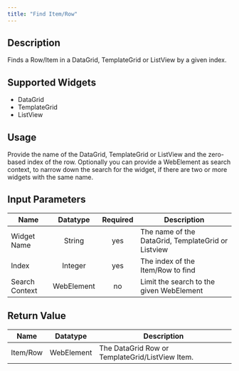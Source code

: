 ```yaml
---
title: "Find Item/Row"
---
```

## Description
Finds a Row/Item in a DataGrid, TemplateGrid or ListView by a given index.

## Supported Widgets
 + DataGrid
 + TemplateGrid
 + ListView

## Usage
Provide the name of the DataGrid, TemplateGrid or ListView and the zero-based index of the row.
Optionally you can provide a WebElement as search context, to narrow down the search for the widget, if there are two or more widgets with the same name.
## Input Parameters

Name | Datatype | Required | Description
---- |:--------:| :-------:|---------------
Widget Name | String | yes | The name of the DataGrid, TemplateGrid or Listview
Index | Integer |yes | The index of the Item/Row to find
Search Context | WebElement | no |Limit the search to the given WebElement
## Return Value

Name | Datatype | Description
---- | --------- | ---------------
Item/Row | WebElement | The DataGrid Row or TemplateGrid/ListView Item.

